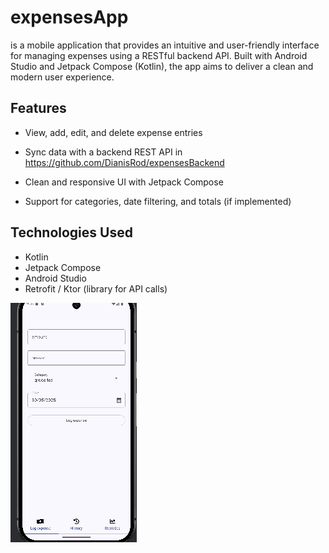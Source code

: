 # expensesApp

is a mobile application that provides an intuitive and user-friendly interface for 
managing expenses using a RESTful backend API. 
Built with Android Studio and Jetpack Compose (Kotlin), 
the app aims to deliver a clean and modern user experience.

## Features
- View, add, edit, and delete expense entries

- Sync data with a backend REST API in https://github.com/DianisRod/expensesBackend

- Clean and responsive UI with Jetpack Compose

- Support for categories, date filtering, and totals (if implemented)

## Technologies Used
- Kotlin
- Jetpack Compose
- Android Studio
- Retrofit / Ktor (library for API calls)


![img.png](img.png)



